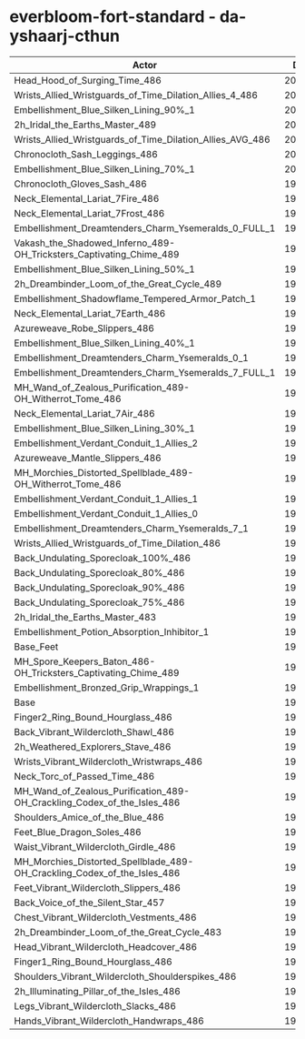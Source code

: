 # everbloom-fort-standard - da-yshaarj-cthun
| Actor | DPS | Increase |
|---|:---:|:---:|
|Head_Hood_of_Surging_Time_486|201746|2.13%|
|Wrists_Allied_Wristguards_of_Time_Dilation_Allies_4_486|200909|1.70%|
|Embellishment_Blue_Silken_Lining_90%_1|200777|1.64%|
|2h_Iridal_the_Earths_Master_489|200436|1.47%|
|Wrists_Allied_Wristguards_of_Time_Dilation_Allies_AVG_486|200370|1.43%|
|Chronocloth_Sash_Leggings_486|200289|1.39%|
|Embellishment_Blue_Silken_Lining_70%_1|200083|1.29%|
|Chronocloth_Gloves_Sash_486|199817|1.15%|
|Neck_Elemental_Lariat_7Fire_486|199729|1.11%|
|Neck_Elemental_Lariat_7Frost_486|199685|1.08%|
|Embellishment_Dreamtenders_Charm_Ysemeralds_0_FULL_1|199664|1.07%|
|Vakash_the_Shadowed_Inferno_489-OH_Tricksters_Captivating_Chime_489|199538|1.01%|
|Embellishment_Blue_Silken_Lining_50%_1|199389|0.93%|
|2h_Dreambinder_Loom_of_the_Great_Cycle_489|199252|0.87%|
|Embellishment_Shadowflame_Tempered_Armor_Patch_1|199192|0.84%|
|Neck_Elemental_Lariat_7Earth_486|199135|0.81%|
|Azureweave_Robe_Slippers_486|199033|0.75%|
|Embellishment_Blue_Silken_Lining_40%_1|199031|0.75%|
|Embellishment_Dreamtenders_Charm_Ysemeralds_0_1|199031|0.75%|
|Embellishment_Dreamtenders_Charm_Ysemeralds_7_FULL_1|199010|0.74%|
|MH_Wand_of_Zealous_Purification_489-OH_Witherrot_Tome_486|199004|0.74%|
|Neck_Elemental_Lariat_7Air_486|198916|0.70%|
|Embellishment_Blue_Silken_Lining_30%_1|198679|0.58%|
|Embellishment_Verdant_Conduit_1_Allies_2|198608|0.54%|
|Azureweave_Mantle_Slippers_486|198596|0.53%|
|MH_Morchies_Distorted_Spellblade_489-OH_Witherrot_Tome_486|198560|0.52%|
|Embellishment_Verdant_Conduit_1_Allies_1|198495|0.48%|
|Embellishment_Verdant_Conduit_1_Allies_0|198493|0.48%|
|Embellishment_Dreamtenders_Charm_Ysemeralds_7_1|198425|0.45%|
|Wrists_Allied_Wristguards_of_Time_Dilation_486|198346|0.41%|
|Back_Undulating_Sporecloak_100%_486|198216|0.34%|
|Back_Undulating_Sporecloak_80%_486|198211|0.34%|
|Back_Undulating_Sporecloak_90%_486|198181|0.32%|
|Back_Undulating_Sporecloak_75%_486|198135|0.30%|
|2h_Iridal_the_Earths_Master_483|198007|0.24%|
|Embellishment_Potion_Absorption_Inhibitor_1|197963|0.21%|
|Base_Feet|197860|0.16%|
|MH_Spore_Keepers_Baton_486-OH_Tricksters_Captivating_Chime_489|197781|0.12%|
|Embellishment_Bronzed_Grip_Wrappings_1|197733|0.10%|
|Base|197542|0.00%|
|Finger2_Ring_Bound_Hourglass_486|197536|0.00%|
|Back_Vibrant_Wildercloth_Shawl_486|197505|-0.02%|
|2h_Weathered_Explorers_Stave_486|197491|-0.03%|
|Wrists_Vibrant_Wildercloth_Wristwraps_486|197422|-0.06%|
|Neck_Torc_of_Passed_Time_486|197378|-0.08%|
|MH_Wand_of_Zealous_Purification_489-OH_Crackling_Codex_of_the_Isles_486|197368|-0.09%|
|Shoulders_Amice_of_the_Blue_486|197338|-0.10%|
|Feet_Blue_Dragon_Soles_486|197331|-0.11%|
|Waist_Vibrant_Wildercloth_Girdle_486|197239|-0.15%|
|MH_Morchies_Distorted_Spellblade_489-OH_Crackling_Codex_of_the_Isles_486|197097|-0.23%|
|Feet_Vibrant_Wildercloth_Slippers_486|197020|-0.26%|
|Back_Voice_of_the_Silent_Star_457|196998|-0.28%|
|Chest_Vibrant_Wildercloth_Vestments_486|196912|-0.32%|
|2h_Dreambinder_Loom_of_the_Great_Cycle_483|196867|-0.34%|
|Head_Vibrant_Wildercloth_Headcover_486|196800|-0.38%|
|Finger1_Ring_Bound_Hourglass_486|196623|-0.47%|
|Shoulders_Vibrant_Wildercloth_Shoulderspikes_486|196516|-0.52%|
|2h_Illuminating_Pillar_of_the_Isles_486|196417|-0.57%|
|Legs_Vibrant_Wildercloth_Slacks_486|196099|-0.73%|
|Hands_Vibrant_Wildercloth_Handwraps_486|195899|-0.83%|
